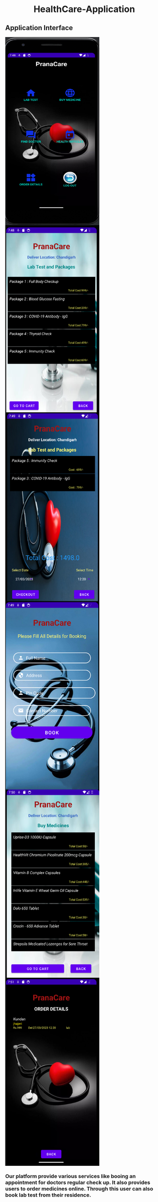 <h1 align="center">HealthCare-Application</h1>
<h2>Application Interface</h2>
<img align="left" alt="img" width="300" height="600" src="pic1.png">
<img align="left" alt="img2" width="300" height="600" src="pic2.png">
<img align="left" alt="img2"  width="300" height="600" src="pic3.png">
<img align="left" alt="img2"  width="300" height="600" src="pic4.png">
<img align="left" alt="img2"  width="300" height="600" src="pic5.png">
<img align="center" alt="img2"  width="300" height="600" src="pic6.png">
<h3 > Our platform provide various services like booing an appointment for doctors regular check up. It also provides users to order medicines online.
Through this user can also book lab test from their residence.</h3>

